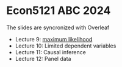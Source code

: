 # Econ5121 ABC 2024

The slides are syncronized with Overleaf

* Lecture 9: [maximum likelihood](https://github.com/zhentaoshi/Econ5121ABC/blob/main/MLE.pdf)
* Lecture 10: Limited dependent variables
* Lecture 11: Causal inference
* Lecture 12: Panel data
